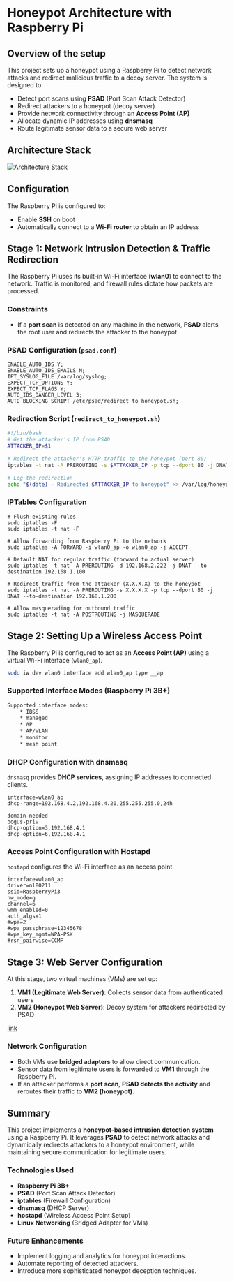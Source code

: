 # Honeypot Architecture with Raspberry Pi

## Overview of the setup
This project sets up a honeypot using a Raspberry Pi to detect network attacks and redirect malicious traffic to a decoy server. The system is designed to:
- Detect port scans using **PSAD** (Port Scan Attack Detector)
- Redirect attackers to a honeypot (decoy server)
- Provide network connectivity through an **Access Point (AP)**
- Allocate dynamic IP addresses using **dnsmasq**
- Route legitimate sensor data to a secure web server

## Architecture Stack
![Architecture Stack](./Images/ArchStack.jpg)

## Configuration
The Raspberry Pi is configured to:
- Enable **SSH** on boot
- Automatically connect to a **Wi-Fi router** to obtain an IP address

## Stage 1: Network Intrusion Detection & Traffic Redirection
The Raspberry Pi uses its built-in Wi-Fi interface (**wlan0**) to connect to the network. Traffic is monitored, and firewall rules dictate how packets are processed.

### Constraints
- If a **port scan** is detected on any machine in the network, **PSAD** alerts the root user and redirects the attacker to the honeypot.

### PSAD Configuration (`psad.conf`)
```psad
ENABLE_AUTO_IDS Y;
ENABLE_AUTO_IDS_EMAILS N;
IPT_SYSLOG_FILE /var/log/syslog;
EXPECT_TCP_OPTIONS Y;
EXPECT_TCP_FLAGS Y;
AUTO_IDS_DANGER_LEVEL 3;
AUTO_BLOCKING_SCRIPT /etc/psad/redirect_to_honeypot.sh;
```

### Redirection Script (`redirect_to_honeypot.sh`)
```bash
#!/bin/bash
# Get the attacker's IP from PSAD
ATTACKER_IP=$1

# Redirect the attacker's HTTP traffic to the honeypot (port 80)
iptables -t nat -A PREROUTING -s $ATTACKER_IP -p tcp --dport 80 -j DNAT --to-destination 192.168.1.200

# Log the redirection
echo "$(date) - Redirected $ATTACKER_IP to honeypot" >> /var/log/honeypot_redirect.log
```

### IPTables Configuration
```iptables
# Flush existing rules
sudo iptables -F
sudo iptables -t nat -F

# Allow forwarding from Raspberry Pi to the network
sudo iptables -A FORWARD -i wlan0_ap -o wlan0_ap -j ACCEPT

# Default NAT for regular traffic (forward to actual server)
sudo iptables -t nat -A PREROUTING -d 192.168.2.222 -j DNAT --to-destination 192.168.1.100

# Redirect traffic from the attacker (X.X.X.X) to the honeypot
sudo iptables -t nat -A PREROUTING -s X.X.X.X -p tcp --dport 80 -j DNAT --to-destination 192.168.1.200

# Allow masquerading for outbound traffic
sudo iptables -t nat -A POSTROUTING -j MASQUERADE
```

## Stage 2: Setting Up a Wireless Access Point
The Raspberry Pi is configured to act as an **Access Point (AP)** using a virtual Wi-Fi interface (`wlan0_ap`).
```bash
sudo iw dev wlan0 interface add wlan0_ap type __ap
```

### Supported Interface Modes (Raspberry Pi 3B+)
```bash
Supported interface modes:
	* IBSS
	* managed
	* AP
	* AP/VLAN
	* monitor
	* mesh point
```

### DHCP Configuration with **dnsmasq**
`dnsmasq` provides **DHCP services**, assigning IP addresses to connected clients.
```dnsmasq
interface=wlan0_ap
dhcp-range=192.168.4.2,192.168.4.20,255.255.255.0,24h

domain-needed
bogus-priv
dhcp-option=3,192.168.4.1
dhcp-option=6,192.168.4.1
```

### Access Point Configuration with **Hostapd**
`hostapd` configures the Wi-Fi interface as an access point.
```Hostapd
interface=wlan0_ap
driver=nl80211
ssid=RaspberryPi3
hw_mode=g
channel=6
wmm_enabled=0
auth_algs=1
#wpa=2
#wpa_passphrase=12345678
#wpa_key_mgmt=WPA-PSK
#rsn_pairwise=CCMP
```

## Stage 3: Web Server Configuration
At this stage, two virtual machines (VMs) are set up:
1. **VM1 (Legitimate Web Server)**: Collects sensor data from authenticated users
2. **VM2 (Honeypot Web Server)**: Decoy system for attackers redirected by PSAD


[link](./config.md)

### Network Configuration
- Both VMs use **bridged adapters** to allow direct communication.
- Sensor data from legitimate users is forwarded to **VM1** through the Raspberry Pi.
- If an attacker performs a **port scan**, **PSAD detects the activity** and reroutes their traffic to **VM2 (honeypot).**

## Summary
This project implements a **honeypot-based intrusion detection system** using a Raspberry Pi. It leverages **PSAD** to detect network attacks and dynamically redirects attackers to a honeypot environment, while maintaining secure communication for legitimate users.

### Technologies Used
- **Raspberry Pi 3B+**
- **PSAD** (Port Scan Attack Detector)
- **iptables** (Firewall Configuration)
- **dnsmasq** (DHCP Server)
- **hostapd** (Wireless Access Point Setup)
- **Linux Networking** (Bridged Adapter for VMs)

### Future Enhancements
- Implement logging and analytics for honeypot interactions.
- Automate reporting of detected attackers.
- Introduce more sophisticated honeypot deception techniques.

